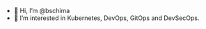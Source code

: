 - 👋 Hi, I’m @bschima
- 👀 I’m interested in Kubernetes, DevOps, GitOps and DevSecOps.

<!---
bschima/bschima is a ✨ special ✨ repository because its `README.md` (this file) appears on your GitHub profile.
You can click the Preview link to take a look at your changes.
--->
